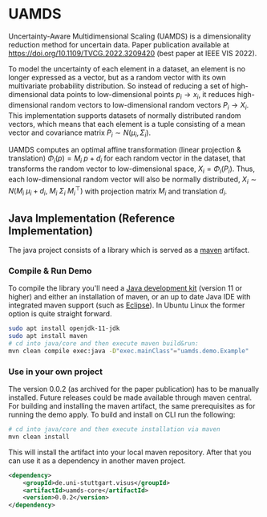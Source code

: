 # UAMDS
Uncertainty-Aware Multidimensional Scaling (UAMDS) is a dimensionality reduction method for uncertain data. Paper publication available at https://doi.org/10.1109/TVCG.2022.3209420 (best paper at IEEE VIS 2022).

To model the uncertainty of each element in a dataset, an element is no longer expressed as a vector, but as a random vector with its own multivariate probability distribution.
So instead of reducing a set of high-dimensional data points to low-dimensional points $p_i \rightarrow x_i$, it reduces high-dimensional random vectors to low-dimensional random vectors $P_i \rightarrow X_i$.  
This implementation supports datasets of normally distributed random vectors, which means that each element is a tuple consisting of a mean vector and covariance matrix $P_i \sim N(\mu_i, \Sigma_i)$.

UAMDS computes an optimal affine transformation (linear projection & translation) $\Phi_i(p) = M_i~p + d_i$ for each random vector in the dataset, that transforms the random vector to low-dimensional space, $X_i = \Phi_i(P_i)$. Thus, each low-dimensional random vector will also be normally distributed, $X_i \sim N(M_i ~ \mu_i + d_i, ~ M_i ~ \Sigma_i ~ M_i^\top )$ with projection matrix $M_i$ and translation $d_i$.


## Java Implementation (Reference Implementation)
The java project consists of a library which is served as a [maven](https://maven.apache.org/what-is-maven.html) artifact.

### Compile & Run Demo
To compile the library you'll need a [Java development kit](https://adoptopenjdk.net/) (version 11 or higher) and either an installation of maven, or an up to date Java IDE with integrated maven support (such as [Eclipse](https://www.eclipse.org/)).
In Ubuntu Linux the former option is quite straight forward.
```sh
sudo apt install openjdk-11-jdk
sudo apt install maven
# cd into java/core and then execute maven build&run:
mvn clean compile exec:java -D"exec.mainClass"="uamds.demo.Example"
```

### Use in your own project
The version 0.0.2 (as archived for the paper publication) has to be manually installed. Future releases could be made available through maven central.
For building and installing the maven artifact, the same prerequisites as for running the demo apply. To build and install on CLI run the following:
```sh
# cd into java/core and then execute installation via maven
mvn clean install
```
This will install the artifact into your local maven repository. After that you can use it as a dependency in another maven project.
```xml
<dependency>
	<groupId>de.uni-stuttgart.visus</groupId>
	<artifactId>uamds-core</artifactId>
	<version>0.0.2</version>
</dependency>
```


